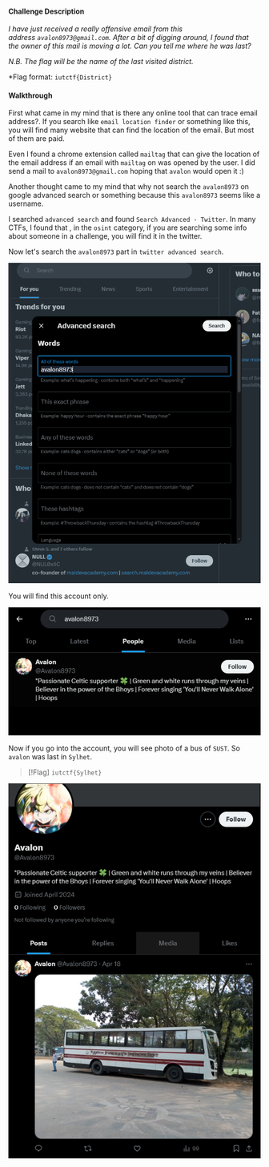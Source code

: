 
#### Challenge Description

*I have just received a really offensive email from this address `avalon8973@gmail.com`. After a bit of digging around, I found that the owner of this mail is moving a lot. Can you tell me where he was last?*

*N.B. The flag will be the name of the last visited district.*

*Flag format: `iutctf{District}`


#### Walkthrough

First what came in my mind that is there any online tool that can trace email address?. If you search like `email location finder` or something like this, you will find many website that can find the location of the email. But most of them are paid.

Even I found a chrome extension called `mailtag` that can give the location of the email address if an email with `mailtag` on was opened by the user. I did send a mail to `avalon8973@gmail.com` 
hoping that `avalon` would open it :)

Another thought came to my mind that why not search the `avalon8973` on google advanced search or something because this `avalon8973` seems like a username.

I searched `advanced search` and found `Search Advanced - Twitter`. In many CTFs, I found that , in the `osint` category, if you are searching some info about someone in a challenge, you will find it in the twitter.

Now let's search the  `avalon8973` part in `twitter advanced search`.

![](Pasted%20image%2020240430204655.png)

You will find this account only.

![](Pasted%20image%2020240430204758.png)

Now if you go into the account, you will see photo of a bus of `SUST`. So `avalon` was last in `Sylhet`.

> [!Flag]
> `iutctf{Sylhet}`

![](Pasted%20image%2020240430205001.png)